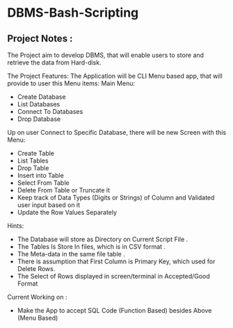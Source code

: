 # DBMS-Bash-Scripting

## Project Notes : 

The Project aim to develop DBMS, that will enable users to store and retrieve the data from Hard-disk.

The Project Features:
The Application will be CLI Menu based app, that will provide to user this Menu items:
Main Menu:
- Create Database
- List Databases
- Connect To Databases
- Drop Database

Up on user Connect to Specific Database, there will be new Screen with this Menu:
- Create Table 
- List Tables
- Drop Table
- Insert into Table
- Select From Table
- Delete From Table or Truncate it 
- Keep track of Data Types (Digits or Strings) of Column and Validated user input based on it
- Update the Row Values Separately   

Hints:
- The Database will store as Directory on Current Script File .
- The Tables Is Store In files, which is in CSV format .
- The Meta-data in the same file table .
- There is assumption that First Column is Primary Key, which used for Delete Rows.
- The Select of Rows displayed in screen/terminal in Accepted/Good Format


Current Working on :
- Make the App to accept SQL Code (Function Based) besides Above (Menu Based) 
